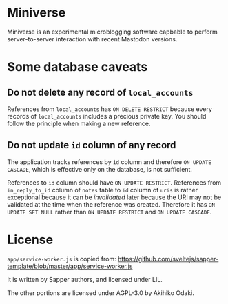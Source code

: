 # Miniverse

Miniverse is an experimental microblogging software capbable to perform
server-to-server interaction with recent Mastodon versions.

# Some database caveats
## Do not delete any record of `local_accounts`
References from `local_accounts` has `ON DELETE RESTRICT` because every records
of `local_accounts` includes a precious private key. You should follow the
principle when making a new reference.

## Do not update `id` column of any record
The application tracks references by `id` column and therefore
`ON UPDATE CASCADE`, which is effective only on the database, is not sufficient.

References to `id` column should have `ON UPDATE RESTRICT`. References from
`in_reply_to_id` column of `notes` table to `id` column of `uris` is rather
exceptional because it can be *invalidated* later because the URI may not be
validated at the time when the reference was created. Therefore it has
`ON UPDATE SET NULL` rather than `ON UPDATE RESTRICT` and `ON UPDATE CASCADE`.

# License

`app/service-worker.js` is copied from:
https://github.com/sveltejs/sapper-template/blob/master/app/service-worker.js

It is written by Sapper authors, and licensed under LIL.

The other portions are licensed under AGPL-3.0 by Akihiko Odaki.
